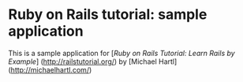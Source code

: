 # Ruby on Rails tutorial: sample application

This is a sample application for 
[*Ruby on Rails Tutorial: Learn Rails by Example*] (http://railstutorial.org/)
by [Michael Hartl] (http://michaelhartl.com/)
